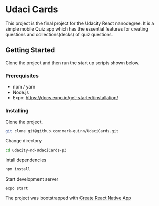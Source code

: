 # Udaci Cards

This project is the final project for the Udacity React nanodegree. It is a simple mobile Quiz app which has the essential features for creating questions and collections(decks) of quiz questions.

## Getting Started
Clone the project and then run the start up scripts shown below.

### Prerequisites

- npm / yarn
- Node.js
- Expo: https://docs.expo.io/get-started/installation/

### Installing

Clone the project.

```bash
git clone git@github.com:mark-quinn/UdaciCards.git
```

Change directory
```bash
cd udacity-nd-UdaciCards-p3
```

Intall dependencies
```bash
npm install
```

Start development server
```bash
expo start
```

The project was bootstrapped with [Create React Native App](https://github.com/expo/create-react-native-app)
